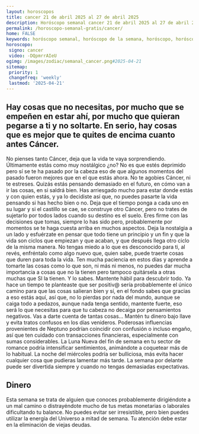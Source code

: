 ```yaml
---
layout: horoscopos
title: cancer 21 de abril 2025 al 27 de abril 2025 
description: Horóscopo semanal cancer 21 de abril 2025 al 27 de abril 2025. Hay cosas que no necesitas, por mucho que se empeñen en estar ahí, por mucho que quieran pegarse a ti y no soltarte. En serio, hay cosas que es mejor que te quites de encima cuanto antes Cáncer.
permalink: /horoscopo-semanal-gratis/cancer/
home: FALSE
keywords: horóscopo semanal, horóscopo de la semana, horóscopo, horóscopo gratis,horóscopos, horóscopo esperanza gracia, horoscopos cancer la semana, horóscopos gratis, Tarot, Astrologia, Zodíaco, cancer, horoscopo gratis, semanal
horoscopo:
 signo: cancer
 video: -DQpmrrAIeU
ogimg: /images/zodiac/semanal_cancer.png#2025-04-21
sitemap:
 priority: 1
 changefreq: 'weekly'
 lastmod: '2025-04-21'
---
```




## Hay cosas que no necesitas, por mucho que se empeñen en estar ahí, por mucho que quieran pegarse a ti y no soltarte. En serio, hay cosas que es mejor que te quites de encima cuanto antes Cáncer.

No pienses tanto Cáncer, deja que la vida te vaya sorprendiendo. Últimamente estás como muy nostálgico ¿no? No es que estés deprimido pero sí se te ha pasado por la cabeza eso de que algunos momentos del pasado fueron mejores que en el que estás ahora. No te agobies Cáncer, ni te estreses. Quizás estás pensando demasiado en el futuro, en cómo van a ir las cosas, en si saldrá bien. Has arriesgado mucho para estar donde estás y con quien estás, y ya lo decidiste así que, no puedes pasarte la vida pensando si has hecho bien o no. Deja que el tiempo ponga a cada uno en su lugar y si el castillo se cae, se construye otro Cáncer, pero no trates de sujetarlo por todos lados cuando su destino es el suelo. Eres firme con las decisiones que tomas, siempre lo has sido pero, probablemente por momentos se te haga cuesta arriba en muchos aspectos. Deja la nostalgia a un lado y esfuérzate en pensar que todo tiene un principio y un fin y que la vida son ciclos que empiezan y que acaban, y que después llega otro ciclo de la misma manera. No tengas miedo a lo que es desconocido para ti, al revés, enfréntalo como algo nuevo que, quien sabe, puede traerte cosas que duren para toda la vida. Ten mucha paciencia en estos días y aprende a tomarte las cosas como lo que son, ni más ni menos, no puedes dar mucha importancia a cosas que no la tienen pero tampoco quitársela a otras muchas que SI la tienen. Y lo sabes. Mantente hábil para descubrir todo. Ya hace un tiempo te planteaste que ser positiv@ sería probablemente el único camino para que las cosas salieran bien y sí, en el fondo sabes que gracias a eso estás aquí, así que, no lo pierdas por nada del mundo, aunque se caiga todo a pedazos, aunque nada tenga sentido, mantente fuerte, eso será lo que necesitas para que tu cabeza no decaiga por pensamientos negativos. Vas a darte cuenta de tantas cosas…
Mantén tu dinero bajo llave y evita tratos confusos en los días venideros. Poderosas influencias provenientes de Neptuno podrían coincidir con confusión o incluso engaño, así que ten cuidado con transacciones financieras, especialmente con sumas considerables. La Luna Nueva del fin de semana en tu sector de romance podría intensificar sentimientos, animándote a coquetear más de lo habitual. La noche del miércoles podría ser bulliciosa, más evita hacer cualquier cosa que pudieras lamentar más tarde. La semana por delante puede ser divertida siempre y cuando no tengas demasiadas expectativas.

## Dinero

Esta semana se trata de alguien que conoces probablemente dirigiéndote a un mal camino o distrayéndote mucho de tus metas monetarias o laborales dificultando tu balance. No puedes evitar ser irresistible, pero bien puedes utilizar la energía del Universo a mitad de semana. Tu atención debe estar en la eliminación de viejas deudas.